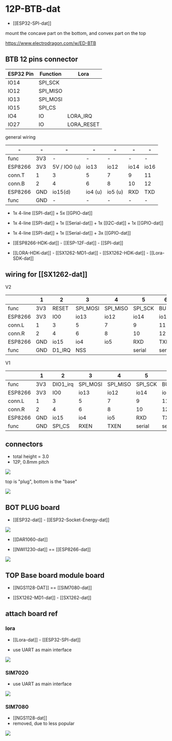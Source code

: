 
# 12P-BTB-dat

- [[ESP32-SPI-dat]]



mount the concave part on the bottom, and convex part on the top

https://www.electrodragon.com/w/ED-BTB


## BTB 12 pins connector 

| ESP32 Pin | Function | Lora       |
| --------- | -------- | ---------- |
| IO14      | SPI_SCK  |            |
| IO12      | SPI_MISO |            |
| IO13      | SPI_MOSI |            |
| IO15      | SPI_CS   |            |
| IO4       | IO       | LORA_IRQ   |
| IO27      | IO       | LORA_RESET |

general wiring 


| -       | -   | -            | -       | -       | -    | -    |
| ------- | --- | ------------ | ------- | ------- | ---- | ---- |
| func    | 3V3 | -            | -       | -       | -    | -    |
| ESP8266 | 3V3 | 5V / IO0 (u) | io13    | io12    | io14 | io16 |
| conn.T  | 1   | 3            | 5       | 7       | 9    | 11   |
| conn.B  | 2   | 4            | 6       | 8       | 10   | 12   |
| ESP8266 | GND | io15(d)      | io4 (u) | io5 (u) | RXD  | TXD  |
| func    | GND | -            | -       | -       | -    | -    |



- 1x 4-line [[SPI-dat]] + 5x [[GPIO-dat]]
- 1x 4-line [[SPI-dat]] + 1x [[Serial-dat]] + 1x [[I2C-dat]] + 1x [[GPIO-dat]]
- 1x 4-line [[SPI-dat]] + 1x [[Serial-dat]] + 3x [[GPIO-dat]]

- [[ESP8266-HDK-dat]] - [[ESP-12F-dat]] - [[SPI-dat]]

- [[LORA-HDK-dat]] - [[SX1262-MD1-dat]] - [[SX1262-HDK-dat]] - [[Lora-SDK-dat]]

## wiring for [[SX1262-dat]] 

V2 



|         | 1   | 2      | 3        | 4        | 5       | 6      |
| ------- | --- | ------ | -------- | -------- | ------- | ------ |
| func    | 3V3 | RESET  | SPI_MOSI | SPI_MISO | SPI_SCK | BUSY   |
| ESP8266 | 3V3 | IO0    | io13     | io12     | io14    | io16   |
| conn.L  | 1   | 3      | 5        | 7        | 9       | 11     |
| conn.R  | 2   | 4      | 6        | 8        | 10      | 12     |
| ESP8266 | GND | io15   | io4      | io5      | RXD     | TXD    |
| func    | GND | D1_IRQ | NSS      |          | serial  | serial |


V1 


|         | 1   | 2        | 3        | 4        | 5       | 6      |
| ------- | --- | -------- | -------- | -------- | ------- | ------ |
| func    | 3V3 | DIO1_irq | SPI_MOSI | SPI_MISO | SPI_SCK | BUSY   |
| ESP8266 | 3V3 | IO0      | io13     | io12     | io14    | io16   |
| conn.L  | 1   | 3        | 5        | 7        | 9       | 11     |
| conn.R  | 2   | 4        | 6        | 8        | 10      | 12     |
| ESP8266 | GND | io15     | io4      | io5      | RXD     | TXD    |
| func    | GND | SPI_CS   | RXEN     | TXEN     | serial  | serial |



## connectors 

- total height = 3.0
- 12P, 0.8mm pitch 


![](2024-10-02-20-05-38.png)


top is "plug", bottom is the "base"

![](2024-10-02-20-05-52.png)




## BOT PLUG board 

- [[ESP32-dat]] - [[ESP32-Socket-Energy-dat]]

![](40-27-15-02-08-2023.png)



- [[DAR1060-dat]]

- [[NWI1230-dat]] == [[ESP8266-dat]]

![](2025-07-16-15-24-50.png)


## TOP Base board module board


- [[NGS1128-DAT]] == [[SIM7080-dat]]

- [[SX1262-MD1-dat]] - [[SX1262-dat]]




## attach board ref 

### lora


- [[Lora-dat]] - [[ESP32-SPI-dat]]


- use UART as main interface 

![](47-32-15-02-08-2023.png)




### SIM7020 

- use UART as main interface 

![](54-48-15-02-08-2023.png)


### SIM7080

- [[NGS1128-dat]]
- removed, due to less popular 

![](2024-04-11-16-24-27.png)